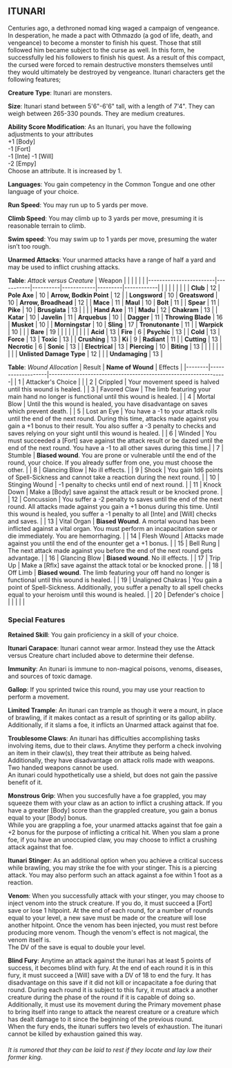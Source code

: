 ## ITUNARI
Centuries ago, a dethroned nomad king waged a campaign of vengeance. In desperation, he made a pact with Othmazdo (a god of life, death, and vengeance) to become a monster to finish his quest. Those that still followed him became subject to the curse as well. In this form, he successfully led his followers to finish his quest. As a result of this compact, the cursed were forced to remain destructive monsters themselves until they would ultimately be destroyed by vengeance. Itunari characters get the following features;

**Creature Type**: Itunari are monsters.

**Size**: Itunari stand between 5'6"-6'6" tall, with a length of 7'4". They can weigh between 265-330 pounds. They are medium creatures.

**Ability Score Modification**: As an Itunari, you have the following adjustments to your attributes  
+1 [Body]  
-1 [Fort]  
-1 [Inte]
-1 [Will]  
-2 [Empy]  
Choose an attribute. It is increased by 1.

**Languages**: You gain competency in the Common Tongue and one other language of your choice.

**Run Speed**: You may run up to 5 yards per move.

**Climb Speed**: You may climb up to 3 yards per move, presuming it is reasonable terrain to climb.

**Swim speed**: You may swim up to 1 yards per move, presuming the water isn’t too rough.

**Unarmed Attacks**: Your unarmed attacks have a range of half a yard and may be used to inflict crushing attacks.

**Table**: *Attack versus Creature*
| Weapon                 |          |            |         |            |         |
|------------------------|-----------|----------|------------|---------|------------|
|                        |          |            |         |            |         |
| **Club**                   | 12 | **Pole Axe** | 10   | **Arrow, Bodkin Point**    | 12    |
| **Longsword**              | 10 | **Greatsword** | 10    | **Arrow, Broadhead**    | 12    |
| **Mace**                   | 11    | **Maul** | 10    | **Bolt** | 11    |
| **Spear**                  | 11     | **Pike** | 10    | **Brusgiata** | 13     |  |     |
| **Hand Axe**               | 11     | **Madu** | 12    | **Chakram** | 13   |
| **Katar**                  | 10    | **Javelin** | 11   | **Arquebus** | 10    |
| **Dagger**                 | 11     | **Throwing Blade** | 16  | **Musket** | 10    |
| **Morningstar**            | 10    | **Sling** | 17    | **Tronutonante** | 11    |
| **Warpick**                | 10    |  |    | **Bare** | 19  |
|                        |           |          |            |         |            |
| **Acid**                   | 13     | **Fire** | 6     | **Psychic** | 13     |
| **Cold**                   | 13     | **Force** | 13     | **Toxic**  | 13     |
| **Crushing**               | 13     | **Ki** | 9     | **Radiant** | 11     |
| **Cutting**                | 13     | **Necrotic** | 6     | **Sonic** | 13    |
| **Electrical**             | 13     | **Piercing** | 10     | **Biting** | 13    |
|                        |           |          |            |         |            |
| **Unlisted Damage Type** | 12 |  |   | **Undamaging** | 13 |

**Table**: *Wound Allocation*
| Result | **Name of Wound** | Effects                                                        |
|--------|-------------------|----------------------------------------------------------------|
|   1    | Attacker's Choice |                                                                |
|   2    | Crippled          | Your movement speed is halved until this wound is healed.      |
|   3    | Favored Claw      | The limb featuring your main hand no longer is functional until this wound is healed. |
|   4    | Mortal Blow       | Until the this wound is healed, you have disadvantage on saves which prevent death. |
|   5    | Lost an Eye       | You have a -1 to your attack rolls until the end of the next round. During this time, attacks made against you gain a +1 bonus to their result. You also suffer a -3 penalty to checks and saves relying on your sight until this wound is healed. |
|   6    | Winded            | You must succeeded a [Fort] save against the attack result or be dazed until the end of the next round. You have a -1 to all other saves during this time.|
|   7    | Stumble | **Biased wound**. You are prone or vulnerable until the end of the round, your choice. If you already suffer from one, you must choose the other. |
|   8    | Glancing Blow     | No ill effects.                                     |
|   9    | Shock | You gain 1d6 points of Spell-Sickness and cannot take a reaction during the next round. |
|   10   | Stinging Wound    | -1 penalty to checks until end of next round. |
|   11   | Knock Down | Make a [Body] save against the attack result  or be knocked prone. |
|   12   | Concussion | You suffer a -2 penalty to saves until the end of the next round. All attacks made against you gain a +1 bonus during this time. Until this wound is healed, you suffer a -1 penalty to all [Inte] and [Will] checks and saves. |
|   13   | Vital Organ | **Biased Wound**. A mortal wound has been inflicted against a vital organ. You must perform an incapacitation save or die immediately. You are hemorrhaging. |
|   14   | Flesh Wound | Attacks made against you until the end of the enounter get a +1 bonus. |
|   15   | Bell Rung | The next attack made against you before the end of the next round gets advantage.  |
|   16   | Glancing Blow | **Biased wound**. No ill effects. |
|   17   | Trip Up           | Make a [Rflx] save against the attack total or be knocked prone.                                  |
|   18   | Off Limb | **Biased wound**. The limb featuring your off hand no longer is functional until this wound is healed. |
|   19   | Unaligned Chakras | You gain a point of Spell-Sickness. Additionally, you suffer a penalty to all spell checks equal to your heroism until this wound is healed. |
|   20   | Defender's choice |                                   |
|        |                                                |                                   |

### Special Features

**Retained Skill**: You gain proficiency in a skill of your choice.

**Itunari Carapace**: Itunari cannot wear armor. Instead they use the Attack versus Creature chart included above to determine their defense.

**Immunity**: An itunari is immune to non-magical poisons, venoms, diseases, and sources of toxic damage.

**Gallop**: If you sprinted twice this round, you may use your reaction to perform a movement.

**Limited Trample**: An itunari can trample as though it were a mount, in place of brawling, if it makes contact as a result of sprinting or its gallop ability. Additionally, if it slams a foe, it inflicts an Unarmed attack against that foe.

**Troublesome Claws**: An itunari has difficulties accomplishing tasks involving items, due to their claws. Anytime they perform a check involving an item in their claw(s), they treat their attribute as being halved. Additionally, they have disadvantage on attack rolls made with weapons. Two handed weapons cannot be used.  
An itunari could hypothetically use a shield, but does not gain the passive benefit of it.

**Monstrous Grip**: When you succesfully have a foe grappled, you may squeeze them with your claw as an action to inflict a crushing attack. If you have a greater [Body] score than the grappled creature, you gain a bonus equal to your [Body] bonus.  
While you are grappling a foe, your unarmed attacks against that foe gain a +2 bonus for the purpose of inflicting a critical hit. When you slam a prone foe, if you have an unoccupied claw, you may choose to inflict a crushing attack against that foe.

**Itunari Stinger**: As an additional option when you achieve a critical success while brawling, you may strike the foe with your stinger. This is a piercing attack. You may also perform such an attack against a foe within 1 foot as a reaction.

**Venom**: When you successfully attack with your stinger, you may choose to inject venom into the struck creature. If you do, it must succeed a [Fort] save or lose 1 hitpoint. At the end of each round, for a number of rounds equal to your level, a new save must be made or the creature will lose another hitpoint. Once the venom has been injected, you must rest before producing more venom.
Though the venom's effect is not magical, the venom itself is.  
The DV of the save is equal to double your level.

**Blind Fury**: Anytime an attack against the itunari has at least 5 points of success, it becomes blind with fury. At the end of each round it is in this fury, it must succeed a [Will] save with a DV of 18 to end the fury. It has disadvantage on this save if it did not kill or incapacitate a foe during that round. During each round it is subject to this fury, it must attack a another creature during the phase of the round if it is capable of doing so. Additionally, it must use its movement during the Primary movement phase to bring itself into range to attack the nearest creature or a creature which has dealt damage to it since the beginning of the previous round.  
When the fury ends, the itunari suffers two levels of exhaustion. The itunari cannot be killed by exhaustion gained this way.

###### It is rumored that they can be laid to rest if they locate and lay low their former king. 
